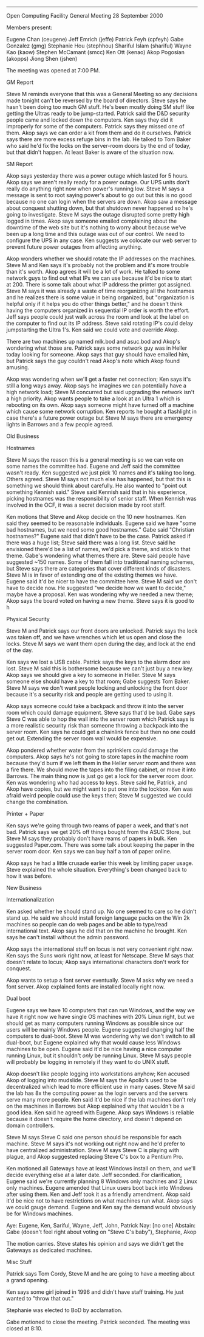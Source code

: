 --------------------------------------------------------------------------

Open Computing Facility
General Meeting
28 September 2000

Members present:

Eugene Chan (ceugene)
Jeff Emrich (jeffe)
Patrick Feyh (cpfeyh)
Gabe Gonzalez (gmg)
Stephanie Hou (stephhou)
Shariful Islam (shariful)
Wayne Kao (kaow)
Stephen McCamant (smcc)
Ken Ott (kenao)
Akop Pogosian (akopps)
Jiong Shen (jshen)

The meeting was opened at 7:00 PM.

GM Report

Steve M reminds everyone that this was a General Meeting so any
decisions made tonight can't be reversed by the board of directors.
Steve says he hasn't been doing too much GM stuff.  He's been mostly
doing SM stuff like getting the Ultras ready to be jump-started.
Patrick said the D&D security people came and locked down the
computers.  Ken says they did it improperly for some of the computers.
Patrick says they missed one of them.  Akop says we can order a kit
from them and do it ourselves.  Patrick says there are more excess
refuge bins in the lab.  He talked to Tom Baker who said he'd fix the
locks on the server-room doors by the end of today, but that didn't
happen.  At least Baker is aware of the situation now.

SM Report

Akop says yesterday there was a power outage which lasted for 5 hours.
Akop says we aren't really ready for a power outage.  Our UPS units
don't really do anything right now when power's running low.  Steve M
says a message is sent to root saying power's about to go out but this
is no good because no one can login when the servers are down.  Akop
saw a message about conquest shutting down, but that shutdown never
happened so he's going to investigate.  Steve M says the outage
disrupted some pretty high logged in times.  Akop says someone emailed
complaining about the downtime of the web site but it's nothing to
worry about because we've been up a long time and this outage was out
of our control.  We need to configure the UPS in any case.  Ken
suggests we colocate our web server to prevent future power outages
from affecting anything.

Akop wonders whether we should rotate the IP addresses on the
machines.  Steve M and Ken says it's probably not the problem and it's
more trouble than it's worth.  Akop agrees it will be a lot of work.
He talked to some network guys to find out what IPs we can use because
it'd be nice to start at 200.  There is some talk about what IP address
the printer got assigned.  Steve M says it was already a waste of time
reorganizing all the hostnames and he realizes there is some value in
being organized, but "organization is helpful only if it helps you do
other things better," and he doesn't think having the computers
organized in sequential IP order is worth the effort.  Jeff says people
could just walk across the room and look at the label on the computer
to find out its IP address.  Steve said rotating IP's could delay
jumpstarting the Ultra 1's.  Ken said we could vote and override Akop.

There are two machines up named mlk.bod and asuc.bod and Akop's
wondering what those are.  Patrick says some network guy was in Heller
today looking for someone.  Akop says that guy should have emailed him,
but Patrick says the guy couldn't read Akop's note which Akop found
amusing.

Akop was wondering when we'll get a faster net connection; Ken says
it's still a long ways away.  Akop says he imagines we can potentially
have a high network load; Steve M concurred but said upgrading the
network isn't a high priority.  Akop wants people to take a look at an
Ultra 1 which is rebooting on its own.  Akop says someone might have
turned off a machine which cause some network corruption.  Ken reports
he bought a flashlight in case there's a future power outage but Steve
M says there are emergency lights in Barrows and a few people agreed.

Old Business

Hostnames

Steve M says the reason this is a general meeting is so we can vote on
some names the committee had.  Eugene and Jeff said the committee
wasn't ready.  Ken suggested we just pick 10 names and it's taking too
long.  Others agreed.  Steve M says not much else has happened, but
that this is something we should think about carefully.  He also wanted
to "point out something Kennish said."  Steve said Kennish said that in
his experience, picking hostnames was the responsibility of senior
staff.  When Kennish was involved in the OCF, it was a secret decision
made by root staff.

Ken motions that Steve and Akop decide on the 10 new hostnames.  Ken
said they seemed to be reasonable individuals.  Eugene said we have
"some bad hostnames, but we need some good hostnames."  Gabe said
"Christian hostnames?"  Eugene said that didn't have to be the case.
Patrick asked if there was a huge list; Steve said there was a long
list.  Steve said he envisioned there'd be a list of names, we'd pick a
theme, and stick to that theme.  Gabe's wondering what themes there
are.  Steve said people have suggested ~150 names.  Some of them fall
into traditional naming schemes, but Steve says there are categories
that cover different kinds of disasters.  Steve M is in favor of
extending one of the existing themes we have.  Eugene said it'd be
nicer to have the committee here.  Steve M said we don't have to decide
now.  He suggested "we decide how we want to decide," maybe have a
proposal.  Ken was wondering why we needed a new theme; Akop says the
board voted on having a new theme.  Steve says it is good to h

Physical Security

Steve M and Patrick says our front doors are unlocked.  Patrick says
the lock was taken off, and we have wrenches which let us open and
close the locks.  Steve M says we want them open during the day, and
lock at the end of the day.

Ken says we lost a USB cable.  Patrick says the keys to the alarm door
are lost.  Steve M said this is bothersome because we can't just buy a
new key.  Akop says we should give a key to someone in Heller.  Steve M
says someone else should have a key to that room; Gabe suggests Tom
Baker.  Steve M says we don't want people locking and unlocking the
front door because it's a security risk and people are getting used to
using it.

Akop says someone could take a backpack and throw it into the server
room which could damage equipment. Steve says that'd be bad.  Gabe says
Steve C was able to hop the wall into the server room which Patrick
says is a more realistic security risk than someone throwing a backpack
into the server room.  Ken says he could get a chainlink fence but then
no one could get out.  Extending the server room wall would be
expensive.

Akop pondered whether water from the sprinklers could damage the
computers.  Akop says he's not going to store tapes in the machine room
because they'd burn if we left them in the Heller server room and there
was a fire there.  We should move the tapes into the filing cabinet, or
move it into Barrows.  The main thing now is just go get a lock for the
server room door.  Ken was wondering who had access to keys.  Steve
said he, Patrick, and Akop have copies, but we might want to put one
into the lockbox.  Ken was afraid weird people could use the keys then;
Steve M suggested we could change the combination.

Printer + Paper

Ken says we're going through two reams of paper a week, and that's not
bad.  Patrick says we get 20% off things bought from the ASUC Store,
but Steve M says they probably don't have reams of papers in bulk.  Ken
suggested Paper.com.  There was some talk about keeping the paper in
the server room door.  Ken says we can buy half a ton of paper online.

Akop says he had a little crusade earlier this week by limiting paper
usage.  Steve explained the whole situation.  Everything's been changed
back to how it was before.

New Business

Internationalization

Ken asked whether he should stand up.  No one seemed to care so he
didn't stand up.  He said we should install foreign language packs on
the Win 2k machines so people can do web pages and be able to type/read
international text.  Akop says he did that on the machine he brought.
Ken says he can't install without the admin password.

Akop says the international stuff on locus is not very convenient right
now.  Ken says the Suns work right now, at least for Netscape.  Steve M
says that doesn't relate to locus; Akop says international characters
don't work for conquest.

Akop wants to setup a font server eventually.  Steve M asks why we need
a font server.  Akop explained fonts are installed locally right now.

Dual boot

Eugene says we have 10 computers that can run Windows, and the way we
have it right now we have single OS machines with 20% Linux right, but
we should get as many computers running Windows as possible since our
users will be mainly Windows people.  Eugene suggested changing half
the computers to dual-boot.  Steve M was wondering why we don't switch
to all dual-boot, but Eugene explained why that would cause less
Windows machines to be open.  Eugene said it'd be nice having a nice
computer running Linux, but it shouldn't *only* be running Linux.
Steve M says people will probably be logging in remotely if they want
to do UNIX stuff.

Akop doesn't like people logging into workstations anyhow; Ken accused
Akop of logging into mudslide.  Steve M says the Apollo's used to be
decentralized which lead to more efficient use in many cases.  Steve M
said the lab has 8x the computing power as the login servers and the
servers serve many more people.  Ken said it'd be nice if the lab
machines don't rely on the machines in Barrows but Akop explained why
that wouldn't be a good idea.  Ken said he agreed with Eugene.  Akop
says Windows is reliable because it doesn't require the home directory,
and doesn't depend on domain controllers.

Steve M says Steve C said one person should be responsible for each
machine.  Steve M says it's not working out right now and he'd prefer
to have centralized administration.  Steve M says Steve C is playing
with plague, and Akop suggested replacing Steve C's box to a Pentium
Pro.

Ken motioned all Gateways have at least Windows install on them, and
we'll decide everything else at a later date.  Jeff seconded.  For
clarification, Eugene said we're currently planning 8 Windows only
machines and 2 Linux only machines.  Eugene amended that Linux users
boot back into Windows after using them.  Ken and Jeff took it as a
friendly amendment.  Akop said it'd be nice not to have restrictions on
what machines run what.  Akop says we could gauge demand.  Eugene and
Ken say the demand would obviously be for Windows machines.

Aye:  Eugene, Ken, Sariful, Wayne, Jeff, John, Patrick
Nay: [no one]
Abstain: Gabe (doesn't feel right about voting on "Steve C's baby"),
Stephanie, Akop

The motion carries.  Steve states his opinion and says we didn't get
the Gateways as dedicated machines.

Misc Stuff

Patrick says Tom Cordy, Steve M and he are going to have a meeting
about a grand opening.

Ken says some girl joined in 1996 and didn't have staff training.  He
just wanted to "throw that out."

Stephanie was elected to BoD by acclamation.

Gabe motioned to close the meeting.  Patrick seconded.  The meeting was
closed at 8:10.
